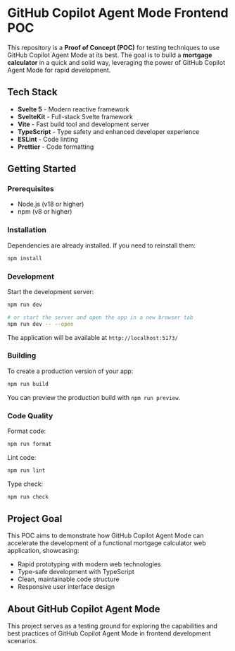 # GitHub Copilot Agent Mode Frontend POC

This repository is a **Proof of Concept (POC)** for testing techniques to use GitHub Copilot Agent Mode at its best. The goal is to build a **mortgage calculator** in a quick and solid way, leveraging the power of GitHub Copilot Agent Mode for rapid development.

## Tech Stack

- **Svelte 5** - Modern reactive framework
- **SvelteKit** - Full-stack Svelte framework
- **Vite** - Fast build tool and development server
- **TypeScript** - Type safety and enhanced developer experience
- **ESLint** - Code linting
- **Prettier** - Code formatting

## Getting Started

### Prerequisites

- Node.js (v18 or higher)
- npm (v8 or higher)

### Installation

Dependencies are already installed. If you need to reinstall them:

```sh
npm install
```

### Development

Start the development server:

```sh
npm run dev

# or start the server and open the app in a new browser tab
npm run dev -- --open
```

The application will be available at `http://localhost:5173/`

### Building

To create a production version of your app:

```sh
npm run build
```

You can preview the production build with `npm run preview`.

### Code Quality

Format code:

```sh
npm run format
```

Lint code:

```sh
npm run lint
```

Type check:

```sh
npm run check
```

## Project Goal

This POC aims to demonstrate how GitHub Copilot Agent Mode can accelerate the development of a functional mortgage calculator web application, showcasing:

- Rapid prototyping with modern web technologies
- Type-safe development with TypeScript
- Clean, maintainable code structure
- Responsive user interface design

## About GitHub Copilot Agent Mode

This project serves as a testing ground for exploring the capabilities and best practices of GitHub Copilot Agent Mode in frontend development scenarios.

